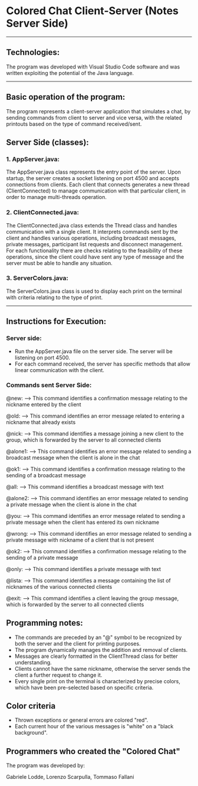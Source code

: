# Colored Chat Client-Server (Notes Server Side)
---
## Technologies:

The program was developed with Visual Studio Code software and was written exploiting the potential of the Java language.

---
## Basic operation of the program:

The program represents a client-server application that simulates a chat, by sending commands from client to server and vice versa, with the related printouts based on the type of command received/sent.

## Server Side (classes): 

### 1. AppServer.java:
   
The AppServer.java class represents the entry point of the server. Upon startup, the server creates a socket listening on port 4500 and accepts connections from clients. Each client that connects generates a new thread (ClientConnected) to manage communication with that particular client, in order to manage multi-threads operation.

### 2. ClientConnected.java:
   
The ClientConnected.java class extends the Thread class and handles communication with a single client. It interprets commands sent by the client and handles various operations, including broadcast messages, private messages, participant list requests and disconnect management. For each functionality there are checks relating to the feasibility of these operations, since the client could have sent any type of message and the server must be able to handle any situation.

### 3. ServerColors.java:

The ServerColors.java class is used to display each print on the terminal with criteria relating to the type of print.

---
## Instructions for Execution:

### Server side: 

- Run the AppServer.java file on the server side. The server will be listening on port 4500.
- For each command received, the server has specific methods that allow linear communication with the client.

### Commands sent Server Side:

@new: --> This command identifies a confirmation message relating to the nickname entered by the client

@old: --> This command identifies an error message related to entering a nickname that already exists

@nick: --> This command identifies a message joining a new client to the group, which is forwarded by the server to all connected clients

@alone1: --> This command identifies an error message related to sending a broadcast message when the client is alone in the chat

@ok1: --> This command identifies a confirmation message relating to the sending of a broadcast message

@all: --> This command identifies a broadcast message with text

@alone2: --> This command identifies an error message related to sending a private message when the client is alone in the chat

@you: --> This command identifies an error message related to sending a private message when the client has entered its own nickname

@wrong: --> This command identifies an error message related to sending a private message with nickname of a client that is not present

@ok2: --> This command identifies a confirmation message relating to the sending of a private message

@only: --> This command identifies a private message with text

@lista: --> This command identifies a message containing the list of nicknames of the various connected clients

@exit: --> This command identifies a client leaving the group message, which is forwarded by the server to all connected clients

## Programming notes:

- The commands are preceded by an "@" symbol to be recognized by both the server and the client for printing purposes.
- The program dynamically manages the addition and removal of clients.
- Messages are clearly formatted in the ClientThread class for better understanding.
- Clients cannot have the same nickname, otherwise the server sends the client a further request to change it.
- Every single print on the terminal is characterized by precise colors, which have been pre-selected based on specific criteria.

## Color criteria
- Thrown exceptions or general errors are colored "red".
- Each current hour of the various messages is "white" on a "black background".

## Programmers who created the "Colored Chat"

The program was developed by:

Gabriele Lodde, 
Lorenzo Scarpulla, 
Tommaso Fallani
